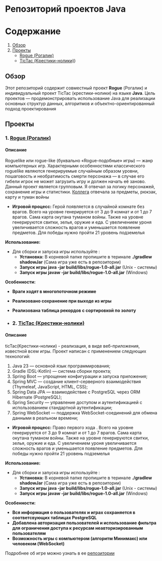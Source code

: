 # Репозиторий проектов Java

# Содержание

1. [Обзор](#обзор)
2. [Проекты](#проекты)
   - [Rogue (Рогалик)](#1-rogue-рогалик)
   - [TicTac (Крестики-нолики)](#2-tictac-крестики-нолики))

## Обзор

Этот репозиторий содержит совместный проект **Rogue** (Рогалик) и индивидуальный проект TicTac (крестики-нолики) на языке **Java**. Цель проектов — продемонстрировать использование Java для реализации основных структур данных, алгоритмов и объектно-ориентированный подход проектирования

## Проекты

### 1. [Rogue (Рогалик)](https://github.com/IvanVito/Java/tree/main/rogue)

#### Описание

Roguelike или rogue-like (буквально «Rogue-подобные» игры) — жанр компьютерных игр. Характерными особенностями классического roguelike являются генерируемые случайным образом уровни, пошаговость и необратимость смерти персонажа — в случае его гибели игрок не может загрузить игру и должен начать её заново. Данный проект является групповым. Я отвечал за логику персонажей, сохранение игры и статистики. [Коллега](https://github.com/Shyrasya)  отвечала за предметы, рюкзак, карту и туман войны

- **Игровой процесс:** Герой появляется в случайной комнате без врагов. Всего на уровне генерируется от 3 до 9 комнат и от 1 до 7 врагов. Сама карта окутана туманом войны. Также на уровне генерируются свитки, зелья, оружие и еда. С увеличением уроня увеличивается сложность врагов и уменьшается появление предметов. Для победы нужно пройти 21 уровень подземелья 

**Использование:**
- Для сборки и запуска игры используйте :
  - **Установка:** В корневой папке пропишите в теринале **./gradlew shadowJar** (Сама игра уже есть в репозитории)
  - **Запуск игры** **java -jar build/libs/rogue-1.0-all.jar** (Unix - системы)
  - **Запуск игры** **javaw -jar build/libs/rogue-1.0-all.jar** (Windows)

**Особенности:**
- **Враги ходят в многопоточном режиме**
- **Реализовано сохранение при выходе из игры**
- **Реализована таблица рекордов с сортировкой по золоту**

- ### 2. [TicTac (Крестики-нолики)](https://github.com/IvanVito/Java/tree/main/ticTac)

#### Описание

ticTac(Крестики-нолики) - реализация, в виде веб-приложения, известной всем игры. Проект написан с применением следующих технологий:
1. Java 23 — основной язык программирования;
2. Gradle (DSL-Kotlin) — система сборки проекта;
3. Spring Boot — упрощение конфигурации и запуска приложения;
4. Spring MVC — создание клиент-серверного взаимодействия (Thymeleaf, JavaScript, HTML, CSS);
5. Spring Data JPA — взаимодействие с PostgreSQL через ORM Hibernate (PostgreSQL);
6. Spring Security — управление доступом и аутентификацией с использованием стандартной аутентификации;
7. Spring WebSocket — поддержка WebSocket-соединений для обмена данными в реальном времени;

- **Игровой процесс:** Право первого хода . Всего на уровне генерируется от 3 до 9 комнат и от 1 до 7 врагов. Сама карта окутана туманом войны. Также на уровне генерируются свитки, зелья, оружие и еда. С увеличением уроня увеличивается сложность врагов и уменьшается появление предметов. Для победы нужно пройти 21 уровень подземелья 

**Использование:**
- Для сборки и запуска игры используйте :
  - **Установка:** В корневой папке пропишите в теринале **./gradlew shadowJar** (Сама игра уже есть в репозитории)
  - **Запуск игры** **java -jar build/libs/rogue-1.0-all.jar** (Unix - системы)
  - **Запуск игры** **javaw -jar build/libs/rogue-1.0-all.jar** (Windows)

**Особенности:**
- **Вся информация о пользователях и играх сохраняется в соответсвующих таблицах PostgreSQL**
- **Добавлена авторизация пользователей и использование фильтра для ограничения доступа к ресурсам неавторизированным пользователям**
- **Возможность игры с компьютером (алгоритм Минимакс) или человеком (WebSocket)**

Подробнее об игре можно узнать в ее [репозитории](https://github.com/IvanVito/Java/tree/main/ticTac)

